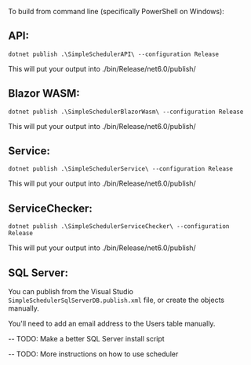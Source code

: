 To build from command line (specifically PowerShell on Windows):

## API:

`dotnet publish .\SimpleSchedulerAPI\ --configuration Release`

This will put your output into ./bin/Release/net6.0/publish/

## Blazor WASM:

`dotnet publish .\SimpleSchedulerBlazorWasm\ --configuration Release`

This will put your output into ./bin/Release/net6.0/publish/

## Service:

`dotnet publish .\SimpleSchedulerService\ --configuration Release`

This will put your output into ./bin/Release/net6.0/publish/

## ServiceChecker:

`dotnet publish .\SimpleSchedulerServiceChecker\ --configuration Release`

This will put your output into ./bin/Release/net6.0/publish/

## SQL Server:

You can publish from the Visual Studio `SimpleSchedulerSqlServerDB.publish.xml` file, or create the objects manually.

You'll need to add an email address to the Users table manually.

-- TODO: Make a better SQL Server install script

-- TODO: More instructions on how to use scheduler
